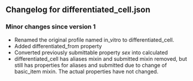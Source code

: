 ## Changelog for differentiated_cell.json

### Minor changes since version 1

* Renamed the original profile named in_vitro to differentiated_cell.
* Added differentiated_from property
* Converted previously submittable property *sex* into calculated
* differentiated_cell has aliases mixin and submitted mixin removed, but still has properties for aliases and submitted due to change of basic_item mixin.  The actual properties have not changed.

